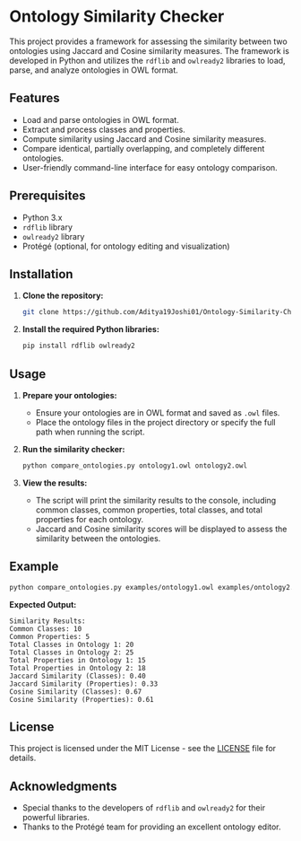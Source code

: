 # Ontology Similarity Checker

This project provides a framework for assessing the similarity between two ontologies using Jaccard and Cosine similarity measures. The framework is developed in Python and utilizes the `rdflib` and `owlready2` libraries to load, parse, and analyze ontologies in OWL format.

## Features

- Load and parse ontologies in OWL format.
- Extract and process classes and properties.
- Compute similarity using Jaccard and Cosine similarity measures.
- Compare identical, partially overlapping, and completely different ontologies.
- User-friendly command-line interface for easy ontology comparison.

## Prerequisites

- Python 3.x
- `rdflib` library
- `owlready2` library
- Protégé (optional, for ontology editing and visualization)

## Installation

1. **Clone the repository:**
    ```bash
    git clone https://github.com/Aditya19Joshi01/Ontology-Similarity-Checking.git
    ```

2. **Install the required Python libraries:**
    ```bash
    pip install rdflib owlready2
    ```

## Usage

1. **Prepare your ontologies:**
    - Ensure your ontologies are in OWL format and saved as `.owl` files.
    - Place the ontology files in the project directory or specify the full path when running the script.

2. **Run the similarity checker:**
    ```bash
    python compare_ontologies.py ontology1.owl ontology2.owl
    ```

3. **View the results:**
    - The script will print the similarity results to the console, including common classes, common properties, total classes, and total properties for each ontology.
    - Jaccard and Cosine similarity scores will be displayed to assess the similarity between the ontologies.

## Example

```bash
python compare_ontologies.py examples/ontology1.owl examples/ontology2.owl
```

**Expected Output:**
```
Similarity Results:
Common Classes: 10
Common Properties: 5
Total Classes in Ontology 1: 20
Total Classes in Ontology 2: 25
Total Properties in Ontology 1: 15
Total Properties in Ontology 2: 18
Jaccard Similarity (Classes): 0.40
Jaccard Similarity (Properties): 0.33
Cosine Similarity (Classes): 0.67
Cosine Similarity (Properties): 0.61
```

## License

This project is licensed under the MIT License - see the [LICENSE](LICENSE) file for details.

## Acknowledgments

- Special thanks to the developers of `rdflib` and `owlready2` for their powerful libraries.
- Thanks to the Protégé team for providing an excellent ontology editor.
